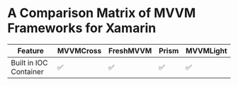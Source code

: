# A Comparison Matrix of MVVM Frameworks for Xamarin

|Feature|MVVMCross|FreshMVVM|Prism|MVVMLight|
|---------|---------|---------|-----|---------|
|Built in IOC Container|:white_check_mark:|:white_check_mark:|:white_check_mark:|:white_check_mark:|

